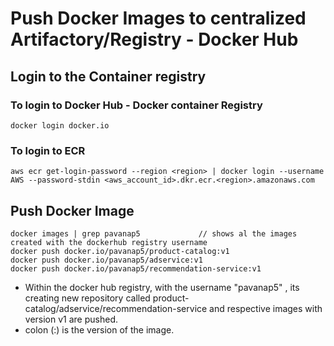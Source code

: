 
# Push Docker Images to centralized Artifactory/Registry - Docker Hub

## Login to the Container registry

### To login to Docker Hub - Docker container Registry
```
docker login docker.io
```

### To login to ECR
```
aws ecr get-login-password --region <region> | docker login --username AWS --password-stdin <aws_account_id>.dkr.ecr.<region>.amazonaws.com
```
## Push Docker Image

```
docker images | grep pavanap5             // shows al the images created with the dockerhub registry username
docker push docker.io/pavanap5/product-catalog:v1 
docker push docker.io/pavanap5/adservice:v1
docker push docker.io/pavanap5/recommendation-service:v1        
``` 

* Within the docker hub registry, with the username "pavanap5" , its creating new repository called product-catalog/adservice/recommendation-service and respective images with version v1 are pushed. 
* colon (:) is the version of the image.








